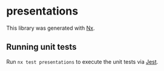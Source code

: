 # presentations

This library was generated with [Nx](https://nx.dev).

## Running unit tests

Run `nx test presentations` to execute the unit tests via [Jest](https://jestjs.io).

